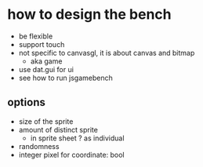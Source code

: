 # how to design the bench

* be flexible
* support touch
* not specific to canvasgl, it is about canvas and bitmap
  * aka game
* use dat.gui for ui
* see how to run jsgamebench

## options
* size of the sprite
* amount of distinct sprite
  * in sprite sheet ? as individual
* randomness
* integer pixel for coordinate: bool